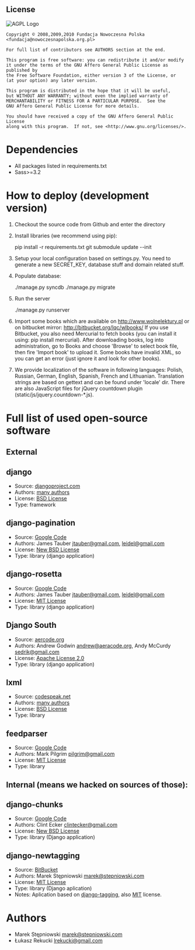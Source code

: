 License
-------

  ![AGPL Logo](http://www.gnu.org/graphics/agplv3-155x51.png)
    
    Copyright © 2008,2009,2010 Fundacja Nowoczesna Polska <fundacja@nowoczesnapolska.org.pl>
    
    For full list of contributors see AUTHORS section at the end. 

    This program is free software: you can redistribute it and/or modify
    it under the terms of the GNU Affero General Public License as published by
    the Free Software Foundation, either version 3 of the License, or
    (at your option) any later version.

    This program is distributed in the hope that it will be useful,
    but WITHOUT ANY WARRANTY; without even the implied warranty of
    MERCHANTABILITY or FITNESS FOR A PARTICULAR PURPOSE.  See the
    GNU Affero General Public License for more details.

    You should have received a copy of the GNU Affero General Public License
    along with this program.  If not, see <http://www.gnu.org/licenses/>.
    
Dependencies
============

 * All packages listed in requirements.txt
 * Sass>=3.2

How to deploy (development version)
=============

1. Checkout the source code from Github and enter the directory
2. Install libraries (we recommend using pip):

    pip install -r requirements.txt
    git submodule update --init

3. Setup your local configuration based on settings.py. You need to generate a new SECRET_KEY, database stuff and domain related stuff.
4. Populate database:
    
    ./manage.py syncdb
    ./manage.py migrate

5. Run the server

   ./manage.py runserver

    
6. Import some books which are available on http://www.wolnelektury.pl or on bitbucket mirror: http://bitbucket.org/lqc/wlbooks/
   If you use Bitbucket, you also need Mercurial to fetch books (you can install it using: pip install mercurial).
   After downloading books, log into administration, go to Books and choose 'Browse' to select book file,
   then fire 'Import book' to upload it. Some books have invalid XML, so you can get an error
   (just ignore it and look for other books).
   
7. We provide localization of the software in following languages: Polish, Russian, German, English, Spanish, French and Lithuanian.
   Translation strings are based on gettext and can be found under 'locale' dir.
   There are also JavaScript files for jQuery countdown plugin (static/js/jquery.countdown-*.js).

Full list of used open-source software
======================================

External
--------

django
--------
 - Source: [djangoproject.com](http://www.djangoproject.com/)
 - Authors: [many authors](http://code.djangoproject.com/browser/django/trunk/AUTHORS)
 - License: [BSD License](http://code.djangoproject.com/browser/django/trunk/LICENSE)
 - Type: framework

django-pagination
-----------------
 - Source: [Google Code](http://code.google.com/p/django-pagination/)
 - Authors: James Tauber <jtauber@gmail.com>, leidel@gmail.com
 - License: [New BSD License](http://www.opensource.org/licenses/bsd-license.php)
 - Type: library (django application)

django-rosetta
-----------------
 - Source: [Google Code](http://code.google.com/p/django-rosetta/)
 - Authors: James Tauber <jtauber@gmail.com>, leidel@gmail.com
 - License: [MIT License](http://www.opensource.org/licenses/mit-license.php)
 - Type: library (django application)

 
Django South
------------
- Source: [aercode.org](http://south.aeracode.org/)
- Authors: Andrew Godwin <andrew@aeracode.org>, Andy McCurdy <sedrik@gmail.com>
- License: [Apache License 2.0](http://www.opensource.org/licenses/apache2.0.php)
- Type: library (django application)

lxml
---------
 - Source: [codespeak.net](http://codespeak.net/lxml/index.html#download)
 - Authors: [many authors](http://codespeak.net/lxml/credits.html)
 - License: [BSD License](http://codespeak.net/lxml/index.html#license)
 - Type: library
 
feedparser
----------
 - Source: [Google Code](http://code.google.com/p/feedparser/)
 - Authors: Mark Pilgrim <pilgrim@gmail.com>
 - License: [MIT License](http://www.opensource.org/licenses/mit-license.php)
 - Type: library


Internal (means we hacked on sources of those): 
---------
 
django-chunks
-------------
 - Source: [Google Code](http://code.google.com/p/django-chunks/)
 - Authors: Clint Ecker <clintecker@gmail.com>
 - License: [New BSD License](http://www.opensource.org/licenses/bsd-license.php)
 - Type: library (Django application)
 
django-newtagging
-----------------
 - Source: [BitBucket](http://www.bitbucket.org/zuber/django-newtagging/)
 - Authors: Marek Stępniowski <marek@stepniowski.com>
 - License: [MIT License](http://www.opensource.org/licenses/mit-license.php)
 - Type: library (Django aplication)
 - Notes: Aplication based on  [django-tagging](http://code.google.com/p/django-tagging/), also [MIT](http://www.opensource.org/licenses/mit-license.php) license.
 

Authors
=======
 
 * Marek Stępniowski  <marek@stepniowski.com>
 * Łukasz Rekucki <lrekucki@gmail.com>
